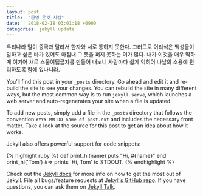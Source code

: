 ```yaml
---
layout: post
title:  "환영 온것 지킬"
date:   2018-02-18 03:01:18 +0900
categories: jekyll update
---
```

우리나라 말이 중국과 달라서 한자와 서로 통하지 못한다. 그러므로 어리석은 백성들이 말하고 싶은 바가 있어도 마침내 그 뜻을 펴지 못하는 이가 많다. 내가 이것을 매우 딱하게 여기어 새로 스물여덟글자를 만들어 내노니 사람마다 쉽게 익히어 나날의 소용에 편리하도록 함에 있나니라. 

You’ll find this post in your `_posts` directory. Go ahead and edit it and re-build the site to see your changes. You can rebuild the site in many different ways, but the most common way is to run `jekyll serve`, which launches a web server and auto-regenerates your site when a file is updated.

To add new posts, simply add a file in the `_posts` directory that follows the convention `YYYY-MM-DD-name-of-post.ext` and includes the necessary front matter. Take a look at the source for this post to get an idea about how it works.

Jekyll also offers powerful support for code snippets:

{% highlight ruby %}
def print_hi(name)
  puts "Hi, #{name}"
end
print_hi('Tom')
#=> prints 'Hi, Tom' to STDOUT.
{% endhighlight %}

Check out the [Jekyll docs][jekyll-docs] for more info on how to get the most out of Jekyll. File all bugs/feature requests at [Jekyll’s GitHub repo][jekyll-gh]. If you have questions, you can ask them on [Jekyll Talk][jekyll-talk].

[jekyll-docs]: https://jekyllrb.com/docs/home
[jekyll-gh]:   https://github.com/jekyll/jekyll
[jekyll-talk]: https://talk.jekyllrb.com/
